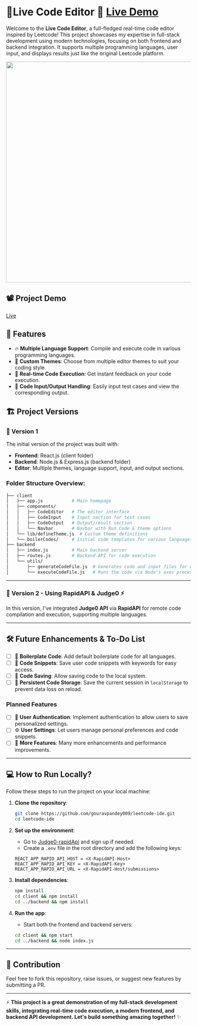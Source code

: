# 🌟Live Code Editor 🚀 [Live Demo](https://leetcode-ide.vercel.app/)

Welcome to the **Live Code Editor**, a full-fledged real-time code editor inspired by Leetcode! This project showcases my expertise in full-stack development using modern technologies, focusing on both frontend and backend integration. It supports multiple programming languages, user input, and displays results just like the original Leetcode platform.

<p align="center">
  <img src="https://user-images.githubusercontent.com/64205626/176822891-187fb3b9-f3b4-429f-ace7-2f937ac0f23d.png" width="600"/>
</p>

## 📽️ Project Demo
[Live](https://leetcode-ide.vercel.app/)

## 🚀 Features

- 🔥 **Multiple Language Support**: Compile and execute code in various programming languages.
- 🎨 **Custom Themes**: Choose from multiple editor themes to suit your coding style.
- 🧮 **Real-time Code Execution**: Get instant feedback on your code execution.
- 💾 **Code Input/Output Handling**: Easily input test cases and view the corresponding output.

## 🏗️ Project Versions

### 🌱 Version 1

The initial version of the project was built with:

- **Frontend**: React.js (client folder)
- **Backend**: Node.js & Express.js (backend folder)
- **Editor**: Multiple themes, language support, input, and output sections.

### Folder Structure Overview:

```bash
├── client
│   ├── app.js           # Main homepage
│   ├── components/
│   │   ├── CodeEditor   # The editor interface
│   │   ├── CodeInput    # Input section for test cases
│   │   ├── CodeOutput   # Output/result section
│   │   └── Navbar       # Navbar with Run Code & theme options
│   └── lib/defineTheme.js  # Custom theme definitions
│   └── boilerCodes/     # Initial code templates for various languages
├── backend
│   ├── index.js         # Main backend server
│   ├── routes.js        # Backend API for code execution
│   └── utils/
│       ├── generateCodeFile.js  # Generates code and input files for execution
│       └── executeCodeFile.js   # Runs the code via Node's exec process
```

---

### 🚧 **Version 2 - Using RapidAPI & Judge0** ⚡

In this version, I've integrated **Judge0 API** via **RapidAPI** for remote code compilation and execution, supporting multiple languages. 

---

## 🛠️ Future Enhancements & To-Do List

- [ ] 🔨 **Boilerplate Code**: Add default boilerplate code for all languages.
- [ ] 📁 **Code Snippets**: Save user code snippets with keywords for easy access.
- [ ] 💾 **Code Saving**: Allow saving code to the local system.
- [ ] 🔗 **Persistent Code Storage**: Save the current session in `localStorage` to prevent data loss on reload.

### Planned Features

- [ ] 🔐 **User Authentication**: Implement authentication to allow users to save personalized settings.
- [ ] ⚙️ **User Settings**: Let users manage personal preferences and code snippets.
- [ ] 🚀 **More Features**: Many more enhancements and performance improvements.

---

## 💻 How to Run Locally?

Follow these steps to run the project on your local machine:

1. **Clone the repository**:
   ```bash
   git clone https://github.com/gouravpandey009/leetcode-ide.git
   cd leetcode-ide
   ```

2. **Set up the environment**:

   - Go to [Judge0-rapidApi](https://rapidapi.com/judge0-official/api/judge0-ce/) and sign up if needed.
   - Create a `.env` file in the root directory and add the following keys:

   ```env
   REACT_APP_RAPID_API_HOST = <X-RapidAPI-Host>
   REACT_APP_RAPID_API_KEY = <X-RapidAPI-Key>
   REACT_APP_RAPID_API_URL = <X-RapidAPI-Host/submissions>
   ```

3. **Install dependencies**:
   ```bash
   npm install
   cd client && npm install
   cd ../backend && npm install
   ```

4. **Run the app**:

   - Start both the frontend and backend servers:

   ```bash
   cd client && npm start
   cd ../backend && node index.js
   ```

---

## 🤝 Contribution

Feel free to fork this repository, raise issues, or suggest new features by submitting a PR.

---

⚡ **This project is a great demonstration of my full-stack development skills, integrating real-time code execution, a modern frontend, and backend API development. Let's build something amazing together!** ✨

